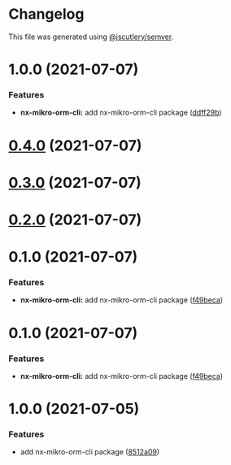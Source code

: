 # Changelog

This file was generated using [@jscutlery/semver](https://github.com/jscutlery/semver).

# 1.0.0 (2021-07-07)


### Features

* **nx-mikro-orm-cli:** add nx-mikro-orm-cli package ([ddff29b](https://github.com/alexy4744/lunchbox/commit/ddff29b2daf057f2d0061fd3b470b7bf5ed06788))



# [0.4.0](https://github.com/alexy4744/lunchbox/compare/nx-mikro-orm-cli-0.3.0...nx-mikro-orm-cli-0.4.0) (2021-07-07)



# [0.3.0](https://github.com/alexy4744/lunchbox/compare/nx-mikro-orm-cli-0.2.0...nx-mikro-orm-cli-0.3.0) (2021-07-07)



# [0.2.0](https://github.com/alexy4744/lunchbox/compare/nx-mikro-orm-cli-0.1.0...nx-mikro-orm-cli-0.2.0) (2021-07-07)



# 0.1.0 (2021-07-07)


### Features

* **nx-mikro-orm-cli:** add nx-mikro-orm-cli package ([f49beca](https://github.com/alexy4744/lunchbox/commit/f49becaed8beff505b74b6689804ce6b0960f215))



# 0.1.0 (2021-07-07)


### Features

* **nx-mikro-orm-cli:** add nx-mikro-orm-cli package ([f49beca](https://github.com/alexy4744/lunchbox/commit/f49becaed8beff505b74b6689804ce6b0960f215))



# 1.0.0 (2021-07-05)


### Features

* add nx-mikro-orm-cli package ([8512a09](https://github.com/alexy4744/lunchbox/commit/8512a0908a92151b4ddebdf0774777878589288c))
